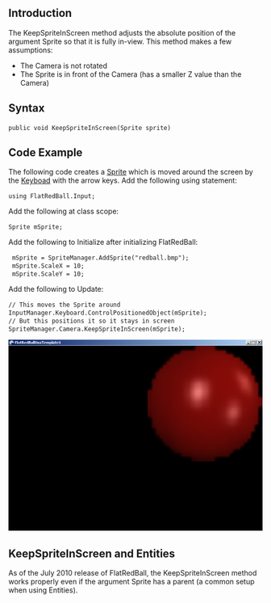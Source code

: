 ## Introduction

The KeepSpriteInScreen method adjusts the absolute position of the argument Sprite so that it is fully in-view. This method makes a few assumptions:

-   The Camera is not rotated
-   The Sprite is in front of the Camera (has a smaller Z value than the Camera)

## Syntax

    public void KeepSpriteInScreen(Sprite sprite)

## Code Example

The following code creates a [Sprite](/frb/docs/index.php?title=FlatRedBall.Sprite "FlatRedBall.Sprite") which is moved around the screen by the [Keyboad](/frb/docs/index.php?title=FlatRedBall.Input.Keyboard "FlatRedBall.Input.Keyboard") with the arrow keys. Add the following using statement:

    using FlatRedBall.Input;

Add the following at class scope:

    Sprite mSprite;

Add the following to Initialize after initializing FlatRedBall:

     mSprite = SpriteManager.AddSprite("redball.bmp");
     mSprite.ScaleX = 10;
     mSprite.ScaleY = 10;

Add the following to Update:

    // This moves the Sprite around
    InputManager.Keyboard.ControlPositionedObject(mSprite);
    // But this positions it so it stays in screen
    SpriteManager.Camera.KeepSpriteInScreen(mSprite);

![CameraKeepSpriteInScreen.png](/media/migrated_media-CameraKeepSpriteInScreen.png)

## KeepSpriteInScreen and Entities

As of the July 2010 release of FlatRedBall, the KeepSpriteInScreen method works properly even if the argument Sprite has a parent (a common setup when using Entities).
